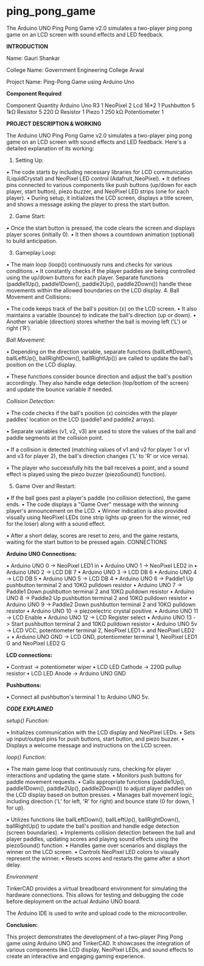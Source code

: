 # ping_pong_game
The Arduino UNO Ping Pong Game v2.0 simulates a two-player ping pong game on an LCD screen with sound effects and LED feedback.

**INTRODUCTION**

Name: Gauri Shankar

College Name: Government Engineering College Arwal

Project Name: Ping-Pong Game using Arduino Uno

**Component Required**

Component Quantity
Arduino Uno R3        1
NeoPixel              2
Lcd 16*2              1
Pushbutton            5 
1kΩ Resistor          5
220 Ω Resistor        1
Piezo                 1
250 kΩ Potentiometer  1

**PROJECT DESCRIPTION & WORKING**

The Arduino UNO Ping Pong Game v2.0 simulates a two-player ping pong game on an LCD
screen with sound effects and LED feedback. Here's a detailed explanation of its working:

1. Setting Up:

• The code starts by including necessary libraries for LCD communication
(LiquidCrystal) and NeoPixel LED control (Adafruit_NeoPixel).
• It defines pins connected to various components like push buttons (up/down for each
player, start button), piezo buzzer, and NeoPixel LED strips (one for each player).
• During setup, it initializes the LCD screen, displays a title screen, and shows a
message asking the player to press the start button.

2. Game Start:

• Once the start button is pressed, the code clears the screen and displays player
scores (initially 0).
• It then shows a countdown animation (optional) to build anticipation.

3. Gameplay Loop:

• The main loop (loop()) continuously runs and checks for various conditions.
• It constantly checks if the player paddles are being controlled using the up/down
buttons for each player. Separate functions (paddle1Up(), paddle1Down(),
paddle2Up(), paddle2Down()) handle these movements within the allowed
boundaries on the LCD display.
4. Ball Movement and Collisions:

• The code keeps track of the ball's position (x) on the LCD screen.
• It also maintains a variable (bounce) to indicate the ball's direction (up or down).
• Another variable (direction) stores whether the ball is moving left ('L') or right ('R').

*Ball Movement:*

• Depending on the direction variable, separate functions (ballLeftDown(),
ballLeftUp(), ballRightDown(), ballRightUp()) are called to update the ball's
position on the LCD display.

• These functions consider bounce direction and adjust the ball's position accordingly.
They also handle edge detection (top/bottom of the screen) and update the bounce
variable if needed.

*Collision Detection:*

• The code checks if the ball's position (x) coincides with the player paddles' location
on the LCD (paddle1 and paddle2 arrays).

• Separate variables (v1, v2, v3) are used to store the values of the ball and paddle
segments at the collision point.

• If a collision is detected (matching values of v1 and v2 for player 1 or v1 and v3 for
player 2), the ball's direction changes ('L' to 'R' or vice versa).

• The player who successfully hits the ball receives a point, and a sound effect is played
using the piezo buzzer (piezoSound() function).

5. Game Over and Restart:

• If the ball goes past a player's paddle (no collision detection), the game ends.
• The code displays a "Game Over" message with the winning player's announcement
on the LCD.
• Winner indication is also provided visually using NeoPixel LEDs (one strip lights up
green for the winner, red for the loser) along with a sound effect.

• After a short delay, scores are reset to zero, and the game restarts, waiting for the start
button to be pressed again.
CONNECTIONS

**Arduino UNO Connections:**

• Arduino UNO 0 -> NeoPixel LED1 in
• Arduino UNO 1 -> NeoPixel LED2 in
• Arduino UNO 2 -> LCD DB 7
• Arduino UNO 3 -> LCD DB 6
• Arduino UNO 4 -> LCD DB 5
• Arduino UNO 5 -> LCD DB 4
• Arduino UNO 6 -> Paddle1 Up pushbutton terminal 2 and 10KΩ pulldown resistor
• Arduino UNO 7 -> Paddle1 Down pushbutton terminal 2 and 10KΩ pulldown resistor
• Arduino UNO 8 -> Paddle2 Up pushbutton terminal 2 and 10KΩ pulldown resistor
• Arduino UNO 9 -> Paddle2 Down pushbutton terminal 2 and 10KΩ pulldown resistor
• Arduino UNO 10 -> piezoelectric crystal positive.
• Arduino UNO 11 -> LCD Enable
• Arduino UNO 12 -> LCD Register select
• Arduino UNO 13 -> Start pushbutton terminal 2 and 10KΩ pulldown resistor
• Arduino UNO 5v -> LCD VCC, potentiometer terminal 2, NeoPixel LED1 + and NeoPixel LED2 +
• Arduino UNO GND -> LCD GND, potentiometer terminal 1, NeoPixel LED1 G and NeoPixel LED2 G

**LCD connections:**

• Contrast -> potentiometer wiper
• LCD LED Cathode -> 220Ω pullup resistor
• LCD LED Anode -> Arduino UNO GND

**Pushbuttons:**

• Connect all pushbutton's terminal 1 to Arduino UNO 5v.

_**CODE EXPLAINED**_

_setup() Function:_

• Initializes communication with the LCD display and NeoPixel LEDs.
• Sets up input/output pins for push buttons, start button, and piezo buzzer.
• Displays a welcome message and instructions on the LCD screen.

_loop() Function:_

• The main game loop that continuously runs, checking for player interactions and updating the game state.
• Monitors push buttons for paddle movement requests.
• Calls appropriate functions (paddle1Up(), paddle1Down(), paddle2Up(), paddle2Down()) to adjust player paddles on the LCD display based on button presses.
• Manages ball movement logic, including direction ('L' for left, 'R' for right) and bounce state (0 for down, 1 for up).

• Utilizes functions like ballLeftDown(), ballLeftUp(), ballRightDown(), ballRightUp() to update the ball's position and handle edge detection (screen boundaries).
• Implements collision detection between the ball and player paddles, updating scores and playing sound effects using the piezoSound() function.
• Handles game over scenarios and displays the winner on the LCD screen.
• Controls NeoPixel LED colors to visually represent the winner.
• Resets scores and restarts the game after a short delay.

_Environment_

TinkerCAD provides a virtual breadboard environment for simulating the hardware connections. This allows for testing and debugging the code before deployment on the actual Arduino UNO board.

The Arduino IDE is used to write and upload code to the microcontroller.

**Conclusion:**

This project demonstrates the development of a two-player Ping Pong game using Arduino UNO and TinkerCAD. It showcases the integration of various components like LCD display, NeoPixel LEDs, and sound effects to create an interactive and engaging gaming experience.
